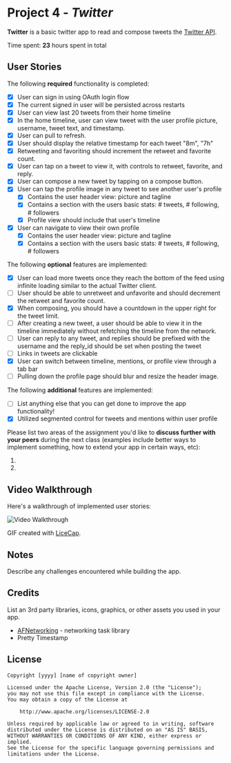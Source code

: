 # Project 4 - *Twitter*

**Twitter** is a basic twitter app to read and compose tweets the [Twitter API](https://apps.twitter.com/).

Time spent: **23** hours spent in total

## User Stories

The following **required** functionality is completed:

- [x] User can sign in using OAuth login flow
- [x] The current signed in user will be persisted across restarts
- [x] User can view last 20 tweets from their home timeline
- [x] In the home timeline, user can view tweet with the user profile picture, username, tweet text, and timestamp.
- [x] User can pull to refresh.
- [x] User should display the relative timestamp for each tweet "8m", "7h"
- [x] Retweeting and favoriting should increment the retweet and favorite count.
- [x] User can tap on a tweet to view it, with controls to retweet, favorite, and reply.
- [x] User can compose a new tweet by tapping on a compose button.
- [x] User can tap the profile image in any tweet to see another user's profile
   - [x] Contains the user header view: picture and tagline
   - [x] Contains a section with the users basic stats: # tweets, # following, # followers
   - [x] Profile view should include that user's timeline
- [x] User can navigate to view their own profile
   - [x] Contains the user header view: picture and tagline
   - [x] Contains a section with the users basic stats: # tweets, # following, # followers

The following **optional** features are implemented:

- [x] User can load more tweets once they reach the bottom of the feed using infinite loading similar to the actual Twitter client.
- [ ] User should be able to unretweet and unfavorite and should decrement the retweet and favorite count.
- [x] When composing, you should have a countdown in the upper right for the tweet limit.
- [ ] After creating a new tweet, a user should be able to view it in the timeline immediately without refetching the timeline from the network.
- [ ] User can reply to any tweet, and replies should be prefixed with the username and the reply_id should be set when posting the tweet
- [ ] Links in tweets are clickable
- [x] User can switch between timeline, mentions, or profile view through a tab bar
- [ ] Pulling down the profile page should blur and resize the header image.

The following **additional** features are implemented:

- [ ] List anything else that you can get done to improve the app functionality!
- [x] Utilized segmented control for tweets and mentions within user profile

Please list two areas of the assignment you'd like to **discuss further with your peers** during the next class (examples include better ways to implement something, how to extend your app in certain ways, etc):

1.
2.

## Video Walkthrough

Here's a walkthrough of implemented user stories:

<img src='http://i.imgur.com/link/to/your/gif/file.gif' title='Video Walkthrough' width='' alt='Video Walkthrough' />

GIF created with [LiceCap](http://www.cockos.com/licecap/).

## Notes

Describe any challenges encountered while building the app.

## Credits

List an 3rd party libraries, icons, graphics, or other assets you used in your app.

- [AFNetworking](https://github.com/AFNetworking/AFNetworking) - networking task library
- Pretty Timestamp

## License

    Copyright [yyyy] [name of copyright owner]

    Licensed under the Apache License, Version 2.0 (the "License");
    you may not use this file except in compliance with the License.
    You may obtain a copy of the License at

        http://www.apache.org/licenses/LICENSE-2.0

    Unless required by applicable law or agreed to in writing, software
    distributed under the License is distributed on an "AS IS" BASIS,
    WITHOUT WARRANTIES OR CONDITIONS OF ANY KIND, either express or implied.
    See the License for the specific language governing permissions and
    limitations under the License.
